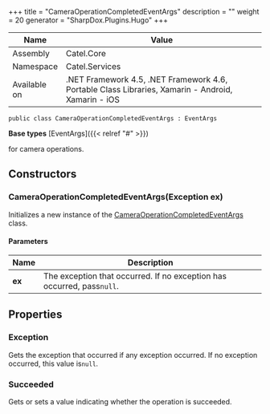 

+++
title = "CameraOperationCompletedEventArgs" 
description = ""
weight = 20
generator = "SharpDox.Plugins.Hugo"
+++

Name|Value
---|---
Assembly|Catel.Core
Namespace|Catel.Services
Available on|.NET Framework 4.5, .NET Framework 4.6, Portable Class Libraries, Xamarin - Android, Xamarin - iOS

```
public class CameraOperationCompletedEventArgs : EventArgs
```

**Base types**
[EventArgs]({{&lt; relref "#" &gt;}})

for camera operations.

## Constructors

### CameraOperationCompletedEventArgs(Exception ex)

Initializes a new instance of the [CameraOperationCompletedEventArgs](#) class.

#### Parameters

Name|Description
---|---
**ex**|The exception that occurred. If no exception has occurred, pass`null`.

## Properties

### Exception

Gets the exception that occurred if any exception occurred. If no exception occurred, this value is`null`.

### Succeeded

Gets or sets a value indicating whether the operation is succeeded.

